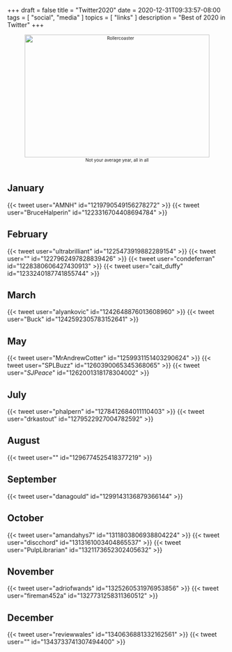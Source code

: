 +++
draft = false
title = "Twitter2020"
date = 2020-12-31T09:33:57-08:00
tags = [
  "social",
  "media"
  ]
topics = [
  "links"
]
description = "Best of 2020 in Twitter"
+++

<div align="center" style="font-size:x-small"><img src="https://milkfish08.s3.amazonaws.com/photo/blog/abovethefold/dreamstime_xxl_94536757.jpg" alt="Rollercoaster"
title="Rollercoaster" width="424" height="282" /><br />
Not your average year, all in all
</div><br clear="all" />

## January

{{< tweet user="AMNH" id="1219790549156278272" >}}
{{< tweet user="BruceHalperin" id="1223316704408694784" >}}

## February

{{< tweet user="ultrabrilliant" id="1225473919882289154" >}}
{{< tweet user="" id="1227962497828839426" >}}
{{< tweet user="condeferran" id="1228380606427430913" >}}
{{< tweet user="cait_duffy" id="1233240187741855744" >}}

## March

{{< tweet user="alyankovic" id="1242648876013608960" >}}
{{< tweet user="Buck" id="1242592305783152641" >}}

## May

{{< tweet user="MrAndrewCotter" id="1259931151403290624" >}}
{{< tweet user="SPLBuzz" id="1260390065345368065" >}}
{{< tweet user="_SJPeace_" id="1262001318178304002" >}}

## July

{{< tweet user="phalpern" id="1278412684011110403" >}}
{{< tweet user="drkastout" id="1279522927004782592" >}}

## August

{{< tweet user="" id="1296774525418377219" >}}

## September

{{< tweet user="danagould" id="1299143136879366144" >}}

## October
{{< tweet user="amandahys7" id="1311803806938804224" >}}
{{< tweet user="discchord" id="1313161003404865537" >}}
{{< tweet user="PulpLibrarian" id="1321173652302405632" >}}

## November

{{< tweet user="adriofwands" id="1325260531976953856" >}}
{{< tweet user="fireman452a" id="1327731258311360512" >}}

## December

{{< tweet user="reviewwales" id="1340636881332162561" >}}
{{< tweet user="" id="1343733741307494400" >}}

